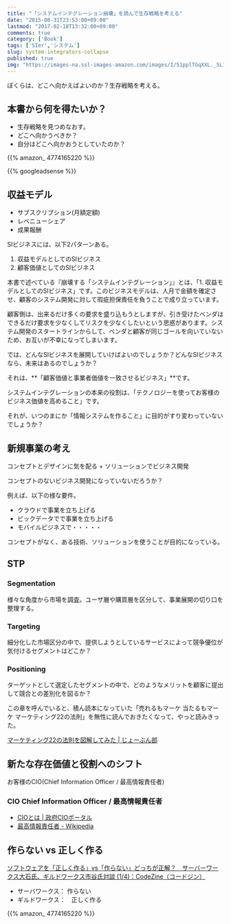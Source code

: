 ```yaml
---
title: "「システムインテグレーション崩壊」を読んで生存戦略を考える"
date: "2015-08-31T23:53:00+09:00"
lastmod: "2017-02-18T13:32:00+09:00"
comments: true
category: ['Book']
tags: ['SIer','システム']
slug: system-integrators-collapse
published: true
img: "https://images-na.ssl-images-amazon.com/images/I/51pplTGqXXL._SL160_.jpg"
---
```


ぼくらは、どこへ向かえばよいのか？生存戦略を考える。

## 本書から何を得たいか？

- 生存戦略を見つめなおす。
- どこへ向かうべきか？
- 自分はどこへ向かおうとしていたのか？

{{% amazon_ 4774165220 %}}


{{% googleadsense %}}

## 収益モデル

- サブスクリプション(月額定額)
- レベニューシェア
- 成果報酬


SIビジネスには、以下2パターンある。

1. 収益モデルとしてのSIビジネス
2. 顧客価値としてのSIビジネス

本書で述べている『崩壊する「システムインテグレーション」』とは、「1. 収益モデルとしてのSIビジネス」です。このビジネスモデルは、人月で金額を確定させ、顧客のシステム開発に対して瑕疵担保責任を負うことで成り立っています。


顧客側は、出来るだけ多くの要求を盛り込もうとしますが、引き受けたベンダはできるだけ要求を少なくしてリスクを少なくしたいという思惑があります。システム開発のスタートラインからして、ベンダと顧客が同じゴールを向いていないため、お互いが不幸になってしまいます。

では、どんなSIビジネスを展開していけばよいのでしょうか？どんなSIビジネスなら、未来はあるのでしょうか？


それは、**「顧客価値と事業者価値を一致させるビジネス」**です。



システムインテグレーションの本来の役割は、「テクノロジーを使ってお客様のビジネス価値を高めること」です。


それが、いつのまにか「情報システムを作ること」に目的がすり変わっていないでしょうか？


## 新規事業の考え

コンセプトとデザインに気を配る + ソリューションでビジネス開発


コンセプトのないビジネス開発になっていないだろうか？

例えば、以下の様な要件。

- クラウドで事業を立ち上げる
- ビックデータでで事業を立ち上げる
- モバイルビジネスで・・・・・

コンセプトがなく、ある技術、ソリューションを使うことが目的になっている。



## STP

### Segmentation
様々な角度から市場を調査。ユーザ層や購買層を区分して、事業展開の切り口を整理する。

### Targeting
細分化した市場区分の中で、提供しようとしているサービスによって競争優位が気付けるセグメントはどこか？

### Positioning
ターゲットとして選定したセグメントの中で、どのようなメリットを顧客に提出して競合との差別化を図るか？


この章を呼んでいると、積ん読本になっていた「売れるもマーケ 当たるもマーケ マーケティング22の法則」を無性に読んでおきたくなって、やっと読みきった。


<a href="http://meganii.com/blog/2015/08/29/marketing-22-raws/" target="_blank">マーケティング22の法則を図解してみた | じょーぶん部</a>

## 新たな存在価値と役割へのシフト


お客様のCIO(Chief Information Officer / 最高情報責任者)


### CIO Chief Information Officer / 最高情報責任者

- [CIOとは | 政府CIOポータル](https://cio.go.jp/what)
- [最高情報責任者 - Wikipedia](https://ja.wikipedia.org/wiki/%E6%9C%80%E9%AB%98%E6%83%85%E5%A0%B1%E8%B2%AC%E4%BB%BB%E8%80%85)

## 作らない vs 正しく作る

<a href="http://codezine.jp/article/detail/7914" target="_blank">ソフトウェアを「正しく作る」vs「作らない」どっちが正解？　サーバーワークス大石氏、ギルドワークス市谷氏対談 (1/4)：CodeZine（コードジン）</a>


- サーバワークス： 作らない
- ギルドワークス：　正しく作る


{{% amazon_ 4774165220 %}}